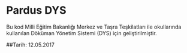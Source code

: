 # Pardus DYS

Bu kod Milli Eğitim Bakanlığı Merkez ve Taşra Teşkilatları ile okullarında kullanılan Döküman Yönetim Sistemi (DYS) için geliştirilmiştir.

##Tarih: 12.05.2017
